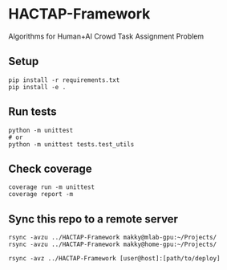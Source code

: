 # HACTAP-Framework
Algorithms for Human+AI Crowd Task Assignment Problem

## Setup
```
pip install -r requirements.txt
pip install -e .
```

## Run tests
```
python -m unittest
# or
python -m unittest tests.test_utils
```

## Check coverage
```
coverage run -m unittest
coverage report -m
```

## Sync this repo to a remote server

```
rsync -avzu ../HACTAP-Framework makky@mlab-gpu:~/Projects/
rsync -avzu ../HACTAP-Framework makky@home-gpu:~/Projects/
```

```
rsync -avz ../HACTAP-Framework [user@host]:[path/to/deploy]
```
